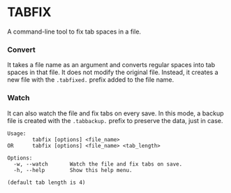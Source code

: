 # TABFIX

A command-line tool to fix tab spaces in a file.

### Convert

It takes a file name as an argument and converts regular spaces into tab spaces in that file. It does not modify the original file. Instead, it creates a new file with the `.tabfixed.` prefix added to the file name.

### Watch

It can also watch the file and fix tabs on every save. In this mode, a backup file is created with the `.tabbackup.` prefix to preserve the data, just in case.

```
Usage:
        tabfix [options] <file_name>
OR      tabfix [options] <file_name> <tab_length>

Options:
  -w, --watch       Watch the file and fix tabs on save.
  -h, --help        Show this help menu.

(default tab length is 4)
```

